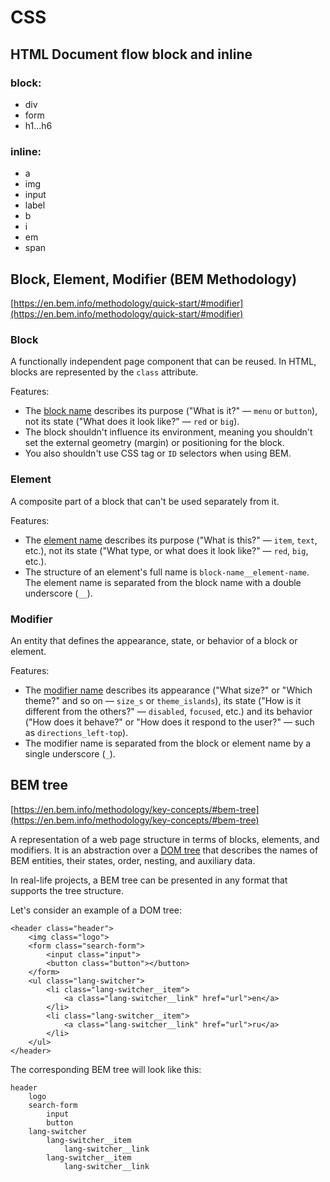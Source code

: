 # CSS

## HTML Document flow block and inline

### block:

- div
- form
- h1...h6

### inline:

- a
- img
- input
- label
- b
- i
- em
- span



## Block, Element, Modifier (BEM Methodology)

[https://en.bem.info/methodology/quick-start/#modifier](https://en.bem.info/methodology/quick-start/#modifier)

### Block

A functionally independent page component that can be reused. In HTML, blocks are represented by the `class` attribute.

Features:

* The [block name](https://en.bem.info/methodology/naming-convention/#block-name) describes its purpose ("What is it?" — `menu` or `button`), not its state ("What does it look like?" — `red` or `big`).
* The block shouldn't influence its environment, meaning you shouldn't set the external geometry (margin) or positioning for the block.
* You also shouldn't use CSS tag or `ID` selectors when using BEM.

### Element

A composite part of a block that can't be used separately from it.

Features:

* The [element name](https://en.bem.info/methodology/naming-convention/#element-name) describes its purpose ("What is this?" — `item`, `text`, etc.), not its state ("What type, or what does it look like?" — `red`, `big`, etc.).
* The structure of an element's full name is `block-name__element-name`. The element name is separated from the block name with a double underscore (`__`).

### Modifier

An entity that defines the appearance, state, or behavior of a block or element.

Features:

* The [modifier name](https://en.bem.info/methodology/naming-convention/#block-modifier-name) describes its appearance ("What size?" or "Which theme?" and so on — `size_s` or `theme_islands`), its state ("How is it different from the others?" — `disabled`, `focused`, etc.) and its behavior ("How does it behave?" or "How does it respond to the user?" — such as `directions_left-top`).
* The modifier name is separated from the block or element name by a single underscore (`_`).

## BEM tree

[https://en.bem.info/methodology/key-concepts/#bem-tree](https://en.bem.info/methodology/key-concepts/#bem-tree)

A representation of a web page structure in terms of blocks, elements, and modifiers. It is an abstraction over a [DOM tree](https://en.wikipedia.org/wiki/Document_Object_Model) that describes the names of BEM entities, their states, order, nesting, and auxiliary data.

In real-life projects, a BEM tree can be presented in any format that supports the tree structure.

Let's consider an example of a DOM tree:

```
<header class="header">
    <img class="logo">
    <form class="search-form">
        <input class="input">
        <button class="button"></button>
    </form>
    <ul class="lang-switcher">
        <li class="lang-switcher__item">
            <a class="lang-switcher__link" href="url">en</a>
        </li>
        <li class="lang-switcher__item">
            <a class="lang-switcher__link" href="url">ru</a>
        </li>
    </ul>
</header>
```

The corresponding BEM tree will look like this:

```
header
    logo
    search-form
        input
        button
    lang-switcher
        lang-switcher__item
            lang-switcher__link
        lang-switcher__item
            lang-switcher__link
```
